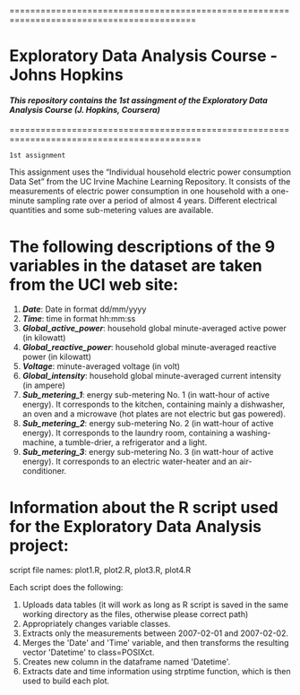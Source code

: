 ==========================================================================================
# Exploratory Data Analysis Course - Johns Hopkins

#### _This repository contains the 1st assingment of the Exploratory Data Analysis Course (J. Hopkins, Coursera)_ 
===========================================================================================

    1st assignment


This assignment uses the “Individual household electric power consumption Data Set” from the UC Irvine Machine Learning Repository. It consists of the measurements of electric power consumption in one household with a one-minute sampling rate over a period of almost 4 years. Different electrical quantities and some sub-metering values are available.

The following descriptions of the 9 variables in the dataset are taken from the UCI web site:
=============================================================================================

1. **_Date_**: Date in format dd/mm/yyyy
2. **_Time_**: time in format hh:mm:ss
3. **_Global_active_power_**: household global minute-averaged active power (in kilowatt)
4. **_Global_reactive_power_**: household global minute-averaged reactive power (in kilowatt)
5. **_Voltage_**: minute-averaged voltage (in volt)
6. **_Global_intensity_**: household global minute-averaged current intensity (in ampere)
7. **_Sub_metering_1_**: energy sub-metering No. 1 (in watt-hour of active energy). It corresponds to the kitchen, containing mainly a dishwasher, an oven and a microwave (hot plates are not electric but gas powered).
8. **_Sub_metering_2_**: energy sub-metering No. 2 (in watt-hour of active energy). It corresponds to the laundry room, containing a washing-machine, a tumble-drier, a refrigerator and a light.
9. **_Sub_metering_3_**: energy sub-metering No. 3 (in watt-hour of active energy). It corresponds to an electric water-heater and an air-conditioner.


Information about the R script used for the Exploratory Data Analysis project:
==============================================================================

script file names: plot1.R, plot2.R, plot3.R, plot4.R 

Each script does the following:

1. Uploads data tables (it will work as long as R script is saved in the same working directory as the files, otherwise please correct path)
2. Appropriately changes variable classes. 
3. Extracts only the measurements between 2007-02-01 and 2007-02-02. 
4. Merges the 'Date' and 'Time' variable, and then transforms the resulting vector 'Datetime' to class=POSIXct.
5. Creates new column in the dataframe named 'Datetime'.
6. Extracts date and time information using strptime function, which is then used to build each plot.


